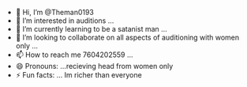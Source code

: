 - 👋 Hi, I’m @Theman0193
- 👀 I’m interested in auditions  ...
- 🌱 I’m currently learning to be a satanist man ...
- 💞️ I’m looking to collaborate on all aspects of auditioning with women only ...
- 📫 How to reach me 7604202559 ...
- 😄 Pronouns: ...recieving head from women only 
- ⚡ Fun facts: ... Im richer than everyone 

<!---
Theman0193/Theman0193 is a ✨ special ✨ repository because its `README.md` (this file) appears on your GitHub profile.
You can click the Preview link to take a look at your changes.
--->
